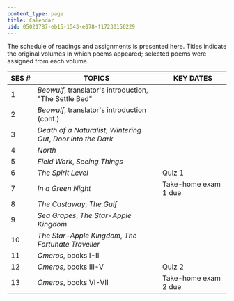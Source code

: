 ```yaml
---
content_type: page
title: Calendar
uid: 05021787-eb15-1543-e078-f17230150229
---
```


The schedule of readings and assignments is presented here. Titles indicate the original volumes in which poems appeared; selected poems were assigned from each volume.

| SES # | TOPICS | KEY DATES |
| --- | --- | --- |
| 1 | _Beowulf_, translator's introduction, "The Settle Bed" | &nbsp; |
| 2 | _Beowulf_, translator's introduction (cont.) | &nbsp; |
| 3 | _Death of a Naturalist_, _Wintering Out_, _Door into the Dark_ | &nbsp; |
| 4 | _North_ | &nbsp; |
| 5 | _Field Work_, _Seeing Things_ | &nbsp; |
| 6 | _The Spirit Level_ | Quiz 1 |
| 7 | _In a Green Night_ | Take-home exam 1 due |
| 8 | _The Castaway_, _The Gulf_ | &nbsp; |
| 9 | _Sea Grapes_, _The Star-Apple Kingdom_ | &nbsp; |
| 10 | _The Star-Apple Kingdom_, _The Fortunate Traveller_ | &nbsp; |
| 11 | _Omeros_, books I-II | &nbsp; |
| 12 | _Omeros_, books III-V | Quiz 2 |
| 13 | _Omeros_, books VI-VII | Take-home exam 2 due